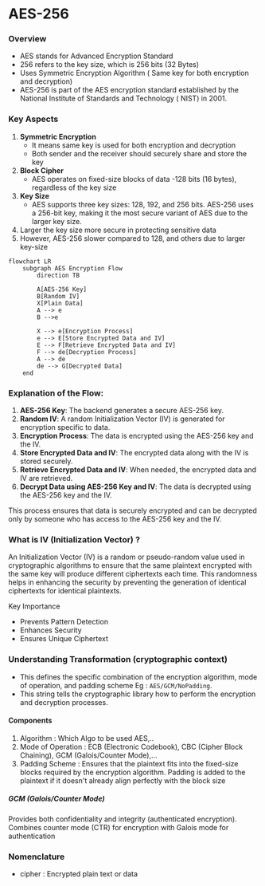 # AES-256

### Overview
- AES stands for Advanced Encryption Standard
- 256 refers to the key size, which is 256 bits (32 Bytes)
- Uses Symmetric Encryption Algorithm ( Same key for both encryption and decryption)
- AES-256 is part of the AES encryption standard established by the National Institute of Standards and Technology (
  NIST) in 2001.


### Key Aspects
1. **Symmetric Encryption**
    - It means same key is used for both encryption and decryption
    - Both sender and the receiver should securely share and store the key
2. **Block Cipher**
   - AES operates on fixed-size blocks of data -128 bits (16 bytes), regardless of the key size
3. **Key Size**
   - AES supports three key sizes: 128, 192, and 256 bits. AES-256 uses a 256-bit key, making it the most secure variant of AES due to the larger key size.
4. Larger the key size more secure in protecting sensitive data 
5. However, AES-256 slower compared to 128, and others due to larger key-size

```mermaid
flowchart LR
    subgraph AES Encryption Flow
        direction TB
        
        A[AES-256 Key] 
        B[Random IV]
        X[Plain Data]
        A --> e
        B -->e
        
        X --> e[Encryption Process]
        e --> E[Store Encrypted Data and IV]
        E --> F[Retrieve Encrypted Data and IV]
        F --> de[Decryption Process]
        A --> de
        de --> G[Decrypted Data]
    end
```

### Explanation of the Flow:

1. **AES-256 Key**: The backend generates a secure AES-256 key.
2. **Random IV**: A random Initialization Vector (IV) is generated for encryption specific to data.
3. **Encryption Process**: The data is encrypted using the AES-256 key and the IV.
4. **Store Encrypted Data and IV**: The encrypted data along with the IV is stored securely.
5. **Retrieve Encrypted Data and IV**: When needed, the encrypted data and IV are retrieved.
6. **Decrypt Data using AES-256 Key and IV**: The data is decrypted using the AES-256 key and the IV.

This process ensures that data is securely encrypted and can be decrypted only by someone who has access to the AES-256 key and the IV.


### What is IV (Initialization Vector) ?
An Initialization Vector (IV) is a random or pseudo-random value used in cryptographic algorithms to ensure that the same plaintext encrypted with the same key will produce different ciphertexts each time. This randomness helps in enhancing the security by preventing the generation of identical ciphertexts for identical plaintexts.

Key Importance
- Prevents Pattern Detection
- Enhances Security
- Ensures Unique Ciphertext


### Understanding Transformation (cryptographic context)
- This defines the specific combination of the encryption algorithm, mode of operation, and padding scheme Eg : ```AES/GCM/NoPadding```. 
- This string tells the cryptographic library how to perform the encryption and decryption processes.

#### Components 
1. Algorithm : Which Algo to be used AES,.. 
2. Mode of Operation : ECB (Electronic Codebook), CBC (Cipher Block Chaining), GCM (Galois/Counter Mode),... 
3. Padding Scheme : Ensures that the plaintext fits into the fixed-size blocks required by the encryption algorithm. Padding is added to the plaintext if it doesn't already align perfectly with the block size

##### GCM (Galois/Counter Mode) 
Provides both confidentiality and integrity (authenticated encryption). Combines counter mode (CTR) for encryption with Galois mode for authentication

### Nomenclature

- cipher : Encrypted plain text or data 